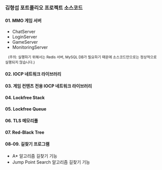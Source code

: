 
### 김형섭 포트폴리오 프로젝트 소스코드

#### 01. MMO 게임 서버
- ChatServer
- LoginServer
- GameServer
- MonitoringServer
<!-- end of the list -->
<sub>&nbsp;&nbsp;&nbsp;(주의: 실행하기 위해서는 Redis 서버, MySQL DB가 필요하기 때문에 소스코드만으로는 정상적으로 실행되지 않습니다.)</sub>

#### 02. IOCP 네트워크 라이브러리
#### 03. 게임 컨텐츠 전용 IOCP 네트워크 라이브러리
#### 04. Lockfree Stack
#### 05. Lockfree Queue
#### 06. TLS 메모리풀
#### 07. Red-Black Tree
#### 08-09. 길찾기 프로그램
- A* 알고리즘 길찾기 기능
- Jump Point Search 알고리즘 길찾기 기능
